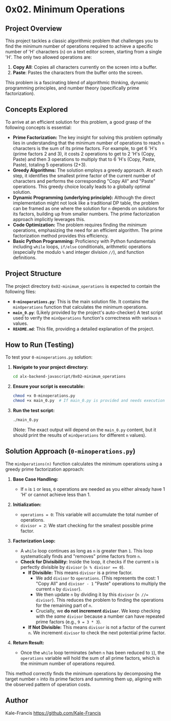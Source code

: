 # 0x02. Minimum Operations

## Project Overview

This project tackles a classic algorithmic problem that challenges you to find the minimum number of operations required to achieve a specific number of 'H' characters (`n`) on a text editor screen, starting from a single 'H'. The only two allowed operations are:

1.  **Copy All**: Copies all characters currently on the screen into a buffer.
2.  **Paste**: Pastes the characters from the buffer onto the screen.

This problem is a fascinating blend of algorithmic thinking, dynamic programming principles, and number theory (specifically prime factorization).

## Concepts Explored

To arrive at an efficient solution for this problem, a good grasp of the following concepts is essential:

* **Prime Factorization:** The key insight for solving this problem optimally lies in understanding that the minimum number of operations to reach `n` characters is the sum of its prime factors. For example, to get 6 'H's (prime factors 2 and 3), it costs 2 operations to get to 2 'H's (Copy, Paste) and then 3 operations to multiply that to 6 'H's (Copy, Paste, Paste), totaling 5 operations (2+3).
* **Greedy Algorithms:** The solution employs a greedy approach. At each step, it identifies the smallest prime factor of the current number of characters and performs the corresponding "Copy All" and "Paste" operations. This greedy choice locally leads to a globally optimal solution.
* **Dynamic Programming (underlying principle):** Although the direct implementation might not look like a traditional DP table, the problem can be framed as one where the solution for `n` depends on solutions for its factors, building up from smaller numbers. The prime factorization approach implicitly leverages this.
* **Code Optimization:** The problem requires finding the *minimum* operations, emphasizing the need for an efficient algorithm. The prime factorization method provides this efficiency.
* **Basic Python Programming:** Proficiency with Python fundamentals including `while` loops, `if/else` conditionals, arithmetic operations (especially the modulo `%` and integer division `//`), and function definitions.

## Project Structure

The project directory `0x02-minimum_operations` is expected to contain the following files:

* **`0-minoperations.py`**: This is the main solution file. It contains the `minOperations` function that calculates the minimum operations.
* **`main_0.py`**: (Likely provided by the project's auto-checker) A test script used to verify the `minOperations` function's correctness with various `n` values.
* **`README.md`**: This file, providing a detailed explanation of the project.

## How to Run (Testing)

To test your `0-minoperations.py` solution:

1.  **Navigate to your project directory:**
    ```bash
    cd alx-backend-javascript/0x02-minimum_operations
    ```
2.  **Ensure your script is executable:**
    ```bash
    chmod +x 0-minoperations.py
    chmod +x main_0.py  # If main_0.py is provided and needs execution
    ```
3.  **Run the test script:**
    ```bash
    ./main_0.py
    ```
    (Note: The exact output will depend on the `main_0.py` content, but it should print the results of `minOperations` for different `n` values).

## Solution Approach (`0-minoperations.py`)

The `minOperations(n)` function calculates the minimum operations using a greedy prime factorization approach:

1.  **Base Case Handling:**
    * If `n` is `1` or less, `0` operations are needed as you either already have 1 'H' or cannot achieve less than 1.

2.  **Initialization:**
    * `operations = 0`: This variable will accumulate the total number of operations.
    * `divisor = 2`: We start checking for the smallest possible prime factor.

3.  **Factorization Loop:**
    * A `while` loop continues as long as `n` is greater than `1`. This loop systematically finds and "removes" prime factors from `n`.
    * **Check for Divisibility:** Inside the loop, it checks if the current `n` is perfectly divisible by `divisor` (`n % divisor == 0`).
        * **If Divisible:** This means `divisor` is a prime factor.
            * We add `divisor` to `operations`. (This represents the cost: 1 "Copy All" and `divisor - 1` "Paste" operations to multiply the current `n` by `divisor`).
            * We then update `n` by dividing it by this `divisor` (`n //= divisor`). This reduces the problem to finding the operations for the remaining part of `n`.
            * Crucially, we **do not increment `divisor`**. We keep checking with the *same* `divisor` because a number can have repeated prime factors (e.g., `9 = 3 * 3`).
        * **If Not Divisible:** This means `divisor` is not a factor of the current `n`. We increment `divisor` to check the next potential prime factor.

4.  **Return Result:**
    * Once the `while` loop terminates (when `n` has been reduced to `1`), the `operations` variable will hold the sum of all prime factors, which is the minimum number of operations required.

This method correctly finds the minimum operations by decomposing the target number `n` into its prime factors and summing them up, aligning with the observed pattern of operation costs.

## Author

Kale-Francis
https://github.com/Kale-Francis